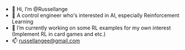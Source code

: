 - 👋 Hi, I’m @Russellange
- 👀 A control engineer who's interested in AI, especially Reinforcement Learning
- 🌱 I’m currently working on some RL examples for my own interest (Implement RL in card games and etc.)
- 📫 russellangee@gmail.com

<!---
Russellange/Russellange is a ✨ special ✨ repository because its `README.md` (this file) appears on your GitHub profile.
You can click the Preview link to take a look at your changes.
--->
